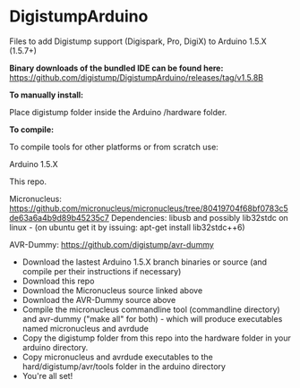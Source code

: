 DigistumpArduino
================

Files to add Digistump support (Digispark, Pro, DigiX) to Arduino 1.5.X (1.5.7+)


**Binary downloads of the bundled IDE can be found here:** https://github.com/digistump/DigistumpArduino/releases/tag/v1.5.8B

**To manually install:**

Place digistump folder inside the Arduino /hardware folder.

**To compile:**

To compile tools for other platforms or from scratch use:

Arduino 1.5.X

This repo.

Micronucleus: https://github.com/micronucleus/micronucleus/tree/80419704f68bf0783c5de63a6a4b9d89b45235c7
Dependencies: libusb and possibly lib32stdc on linux - (on ubuntu get it by issuing: apt-get install lib32stdc++6)

AVR-Dummy: https://github.com/digistump/avr-dummy

 - Download the lastest Arduino 1.5.X branch binaries or source (and compile per their instructions if necessary)
 - Download this repo
 - Download the Micronucleus source linked above 
 - Download the AVR-Dummy source above
 - Compile the micronucleus commandline tool (commandline directory) and avr-dummy ("make all" for both) - which will produce executables named micronucleus and avrdude
 - Copy the digistump folder from this repo into the hardware folder in your arduino directory.
 - Copy micronucleus and avrdude executables to the hard/digistump/avr/tools folder in the arduino directory
 - You're all set!


